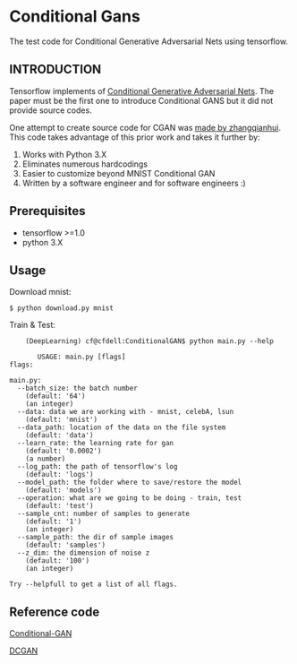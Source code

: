 # Conditional Gans
The test code for Conditional Generative Adversarial Nets using tensorflow.

## INTRODUCTION

Tensorflow implements of [Conditional Generative Adversarial Nets](https://arxiv.org/abs/1411.1784).
The paper must be the first one to introduce Conditional GANS but it did not provide source codes.

One attempt to create source code for CGAN was [made by zhangqianhui](https://github.com/zhangqianhui/Conditional-GAN/).
This code takes advantage of this prior work and takes it further by:
1. Works with Python 3.X
1. Eliminates numerous hardcodings
1. Easier to customize beyond MNIST Conditional GAN
1. Written by a software engineer and for software engineers :)

## Prerequisites
- tensorflow >=1.0
- python 3.X

## Usage
  Download mnist:
  
    $ python download.py mnist
  Train & Test:
```  
    (DeepLearning) cf@cfdell:ConditionalGAN$ python main.py --help

       USAGE: main.py [flags]
flags:

main.py:
  --batch_size: the batch number
    (default: '64')
    (an integer)
  --data: data we are working with - mnist, celebA, lsun
    (default: 'mnist')
  --data_path: location of the data on the file system
    (default: 'data')
  --learn_rate: the learning rate for gan
    (default: '0.0002')
    (a number)
  --log_path: the path of tensorflow's log
    (default: 'logs')
  --model_path: the folder where to save/restore the model
    (default: 'models')
  --operation: what are we going to be doing - train, test
    (default: 'test')
  --sample_cnt: number of samples to generate
    (default: '1')
    (an integer)
  --sample_path: the dir of sample images
    (default: 'samples')
  --z_dim: the dimension of noise z
    (default: '100')
    (an integer)

Try --helpfull to get a list of all flags.
```
## Reference code
[Conditional-GAN](https://github.com/zhangqianhui/Conditional-GAN/)

[DCGAN](https://github.com/carpedm20/DCGAN-tensorflow)
